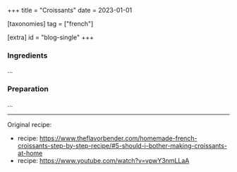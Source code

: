 +++
title = "Croissants"
date = 2023-01-01

[taxonomies]
tag = ["french"]

[extra]
id = "blog-single"
+++

<!-- more -->

### Ingredients

...

### Preparation

...

---
Original recipe:
- recipe: https://www.theflavorbender.com/homemade-french-croissants-step-by-step-recipe/#5-should-i-bother-making-croissants-at-home
- recipe: https://www.youtube.com/watch?v=vpwY3nmLLaA
